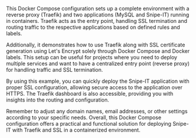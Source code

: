 This Docker Compose configuration sets up a complete environment with a reverse proxy (Traefik) and two applications (MySQL and Snipe-IT) running in containers. Traefik acts as the entry point, handling SSL termination and routing traffic to the respective applications based on defined rules and labels. 

Additionally, it demonstrates how to use Traefik along with SSL certificate generation using Let's Encrypt solely through Docker Compose and Docker labels. This setup can be useful for projects where you need to deploy multiple services and want to have a centralized entry point (reverse proxy) for handling traffic and SSL termination.

By using this example, you can quickly deploy the Snipe-IT application with proper SSL configuration, allowing secure access to the application over HTTPS. The Traefik dashboard is also accessible, providing you with insights into the routing and configuration.

Remember to adjust any domain names, email addresses, or other settings according to your specific needs. Overall, this Docker Compose configuration offers a practical and functional solution for deploying Snipe-IT with Traefik and SSL in a containerized environment.